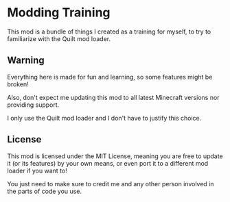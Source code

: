 # Modding Training

This mod is a bundle of things I created as a training for myself, to try to familiarize with the Quilt mod loader.

## Warning

Everything here is made for fun and learning, so some features might be broken!

Also, don't expect me updating this mod to all latest Minecraft versions nor providing support.

I only use the Quilt mod loader and I don't have to justify this choice.

## License

This mod is licensed under the MIT License, meaning you are free to update it (or its features) by your own means,
or even port it to a different mod loader if you want to!


You just need to make sure to credit me and any other person involved in the parts of code you use.
